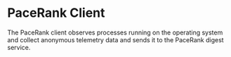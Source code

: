 # PaceRank Client

The PaceRank client observes processes running on the operating system and collect anonymous telemetry data and sends it
to the PaceRank digest service.
